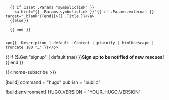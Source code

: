       {{ if isset .Params "symboliclink" }}
        <a href="{{ .Params.symboliclink }}"{{ if .Params.external }} target="_blank"{{end}}>{{ .Title }}</a>
      {{else}}

      {{ end }}


    <p>{{ .Description | default .Content | plainify | htmlUnescape | truncate 180 "…" }}</p>

{{ if ($.Get "signup" | default true) }}<strong>Sign up to be notified of new rescues!</strong>{{ end }}

{{< home-subscribe >}}

[build]
  command = "hugo"
  publish = "public"

[build.environment]
  HUGO_VERSION = "YOUR_HUGO_VERSION"


